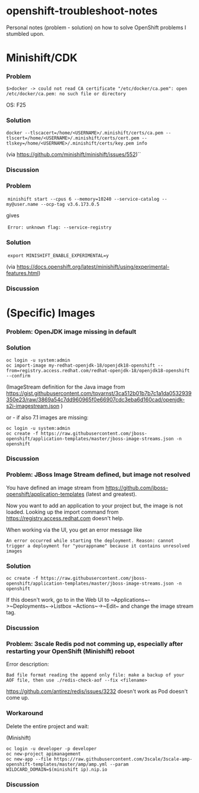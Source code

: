 # openshift-troubleshoot-notes
Personal notes (problem - solution) on how to solve OpenShift problems I stumbled upon.

# Minishift/CDK

### Problem

  `$>docker -> could not read CA certificate "/etc/docker/ca.pem": open /etc/docker/ca.pem: no such file or directory`

OS: F25

### Solution

  `docker --tlscacert=/home/<USERNAME>/.minishift/certs/ca.pem --tlscert=/home/<USERNAME>/.minishift/certs/cert.pem --tlskey=/home/<USERNAME>/.minishift/certs/key.pem info`

(via https://github.com/minishift/minishift/issues/552)``

### Discussion




### Problem

  `minishift start --cpus 6 --memory=10240 --service-catalog --my@user.name --ocp-tag v3.6.173.0.5`

gives

  `Error: unknown flag: --service-registry`

### Solution

  `export MINISHIFT_ENABLE_EXPERIMENTAL=y`

(via https://docs.openshift.org/latest/minishift/using/experimental-features.html)

### Discussion



# (Specific) Images

### Problem: OpenJDK image missing in default

### Solution

  ```
  oc login -u system:admin
  oc import-image my-redhat-openjdk-18/openjdk18-openshift --from=registry.access.redhat.com/redhat-openjdk-18/openjdk18-openshift --confirm
  ```

(ImageStream definition for the Java image from https://gist.githubusercontent.com/tqvarnst/3ca512b01b7b7c1a1da0532939350e23/raw/3869a54c7dd960965f0e66907cdc3eba6d160cad/openjdk-s2i-imagestream.json )

or - if also 7.1 images are missing:
  
  ```
  oc login -u system:admin
  oc create -f https://raw.githubusercontent.com/jboss-openshift/application-templates/master/jboss-image-streams.json -n openshift
 ```
 
 ### Discussion



 
### Problem: JBoss Image Stream defined, but image not resolved
 
You have defined an image stream from https://github.com/jboss-openshift/application-templates (latest and greatest).
 
Now you want to add an application to your project but, the image is not loaded. Looking up the import command from https://registry.access.redhat.com doesn't help.

When working via the UI, you get an error message like

```
An error occurred while starting the deployment. Reason: cannot trigger a deployment for "yourappname" because it contains unresolved images
```

### Solution
 
  ```
  oc create -f https://raw.githubusercontent.com/jboss-openshift/application-templates/master/jboss-image-streams.json -n openshift
  ```
If this doesn't work, go to in the Web UI to ~Applications~->~Deployments~->Listbox ~Actions~->~Edit~ and change the image stream tag.

### Discussion






### Problem: 3scale Redis pod not comming up, especially after restarting your OpenShift (Minishift) reboot 

Error description:

  `Bad file format reading the append only file: make a backup of your AOF file, then use ./redis-check-aof --fix <filename>`

https://github.com/antirez/redis/issues/3232 doesn't work as Pod doesn't come up.


### Workaround

Delete the entire project and wait:

(Minishift)

    
    oc login -u developer -p developer
    oc new-project apimanagement
    oc new-app --file https://raw.githubusercontent.com/3scale/3scale-amp-openshift-templates/master/amp/amp.yml --param WILDCARD_DOMAIN=$(minishift ip).nip.io
    

### Discussion



